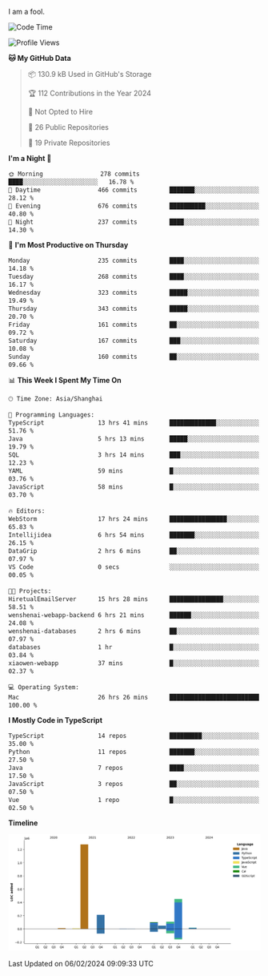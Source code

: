 I am a fool.

<!--START_SECTION:waka-->
![Code Time](http://img.shields.io/badge/Code%20Time-1%2C190%20hrs%2016%20mins-blue)

![Profile Views](http://img.shields.io/badge/Profile%20Views-0-blue)

**🐱 My GitHub Data** 

> 📦 130.9 kB Used in GitHub's Storage 
 > 
> 🏆 112 Contributions in the Year 2024
 > 
> 🚫 Not Opted to Hire
 > 
> 📜 26 Public Repositories 
 > 
> 🔑 19 Private Repositories 
 > 
**I'm a Night 🦉** 

```text
🌞 Morning                278 commits         ████░░░░░░░░░░░░░░░░░░░░░   16.78 % 
🌆 Daytime                466 commits         ███████░░░░░░░░░░░░░░░░░░   28.12 % 
🌃 Evening                676 commits         ██████████░░░░░░░░░░░░░░░   40.80 % 
🌙 Night                  237 commits         ████░░░░░░░░░░░░░░░░░░░░░   14.30 % 
```
📅 **I'm Most Productive on Thursday** 

```text
Monday                   235 commits         ████░░░░░░░░░░░░░░░░░░░░░   14.18 % 
Tuesday                  268 commits         ████░░░░░░░░░░░░░░░░░░░░░   16.17 % 
Wednesday                323 commits         █████░░░░░░░░░░░░░░░░░░░░   19.49 % 
Thursday                 343 commits         █████░░░░░░░░░░░░░░░░░░░░   20.70 % 
Friday                   161 commits         ██░░░░░░░░░░░░░░░░░░░░░░░   09.72 % 
Saturday                 167 commits         ███░░░░░░░░░░░░░░░░░░░░░░   10.08 % 
Sunday                   160 commits         ██░░░░░░░░░░░░░░░░░░░░░░░   09.66 % 
```


📊 **This Week I Spent My Time On** 

```text
🕑︎ Time Zone: Asia/Shanghai

💬 Programming Languages: 
TypeScript               13 hrs 41 mins      █████████████░░░░░░░░░░░░   51.76 % 
Java                     5 hrs 13 mins       █████░░░░░░░░░░░░░░░░░░░░   19.79 % 
SQL                      3 hrs 14 mins       ███░░░░░░░░░░░░░░░░░░░░░░   12.23 % 
YAML                     59 mins             █░░░░░░░░░░░░░░░░░░░░░░░░   03.76 % 
JavaScript               58 mins             █░░░░░░░░░░░░░░░░░░░░░░░░   03.70 % 

🔥 Editors: 
WebStorm                 17 hrs 24 mins      ████████████████░░░░░░░░░   65.83 % 
Intellijidea             6 hrs 54 mins       ███████░░░░░░░░░░░░░░░░░░   26.15 % 
DataGrip                 2 hrs 6 mins        ██░░░░░░░░░░░░░░░░░░░░░░░   07.97 % 
VS Code                  0 secs              ░░░░░░░░░░░░░░░░░░░░░░░░░   00.05 % 

🐱‍💻 Projects: 
HiretualEmailServer      15 hrs 28 mins      ███████████████░░░░░░░░░░   58.51 % 
wenshenai-webapp-backend 6 hrs 21 mins       ██████░░░░░░░░░░░░░░░░░░░   24.08 % 
wenshenai-databases      2 hrs 6 mins        ██░░░░░░░░░░░░░░░░░░░░░░░   07.97 % 
databases                1 hr                █░░░░░░░░░░░░░░░░░░░░░░░░   03.84 % 
xiaowen-webapp           37 mins             █░░░░░░░░░░░░░░░░░░░░░░░░   02.37 % 

💻 Operating System: 
Mac                      26 hrs 26 mins      █████████████████████████   100.00 % 
```

**I Mostly Code in TypeScript** 

```text
TypeScript               14 repos            █████████░░░░░░░░░░░░░░░░   35.00 % 
Python                   11 repos            ███████░░░░░░░░░░░░░░░░░░   27.50 % 
Java                     7 repos             ████░░░░░░░░░░░░░░░░░░░░░   17.50 % 
JavaScript               3 repos             ██░░░░░░░░░░░░░░░░░░░░░░░   07.50 % 
Vue                      1 repo              █░░░░░░░░░░░░░░░░░░░░░░░░   02.50 % 
```



**Timeline**

![Lines of Code chart](https://raw.githubusercontent.com/VeejaLiu/VeejaLiu/master/assets/bar_graph.png)


 Last Updated on 06/02/2024 09:09:33 UTC
<!--END_SECTION:waka-->
